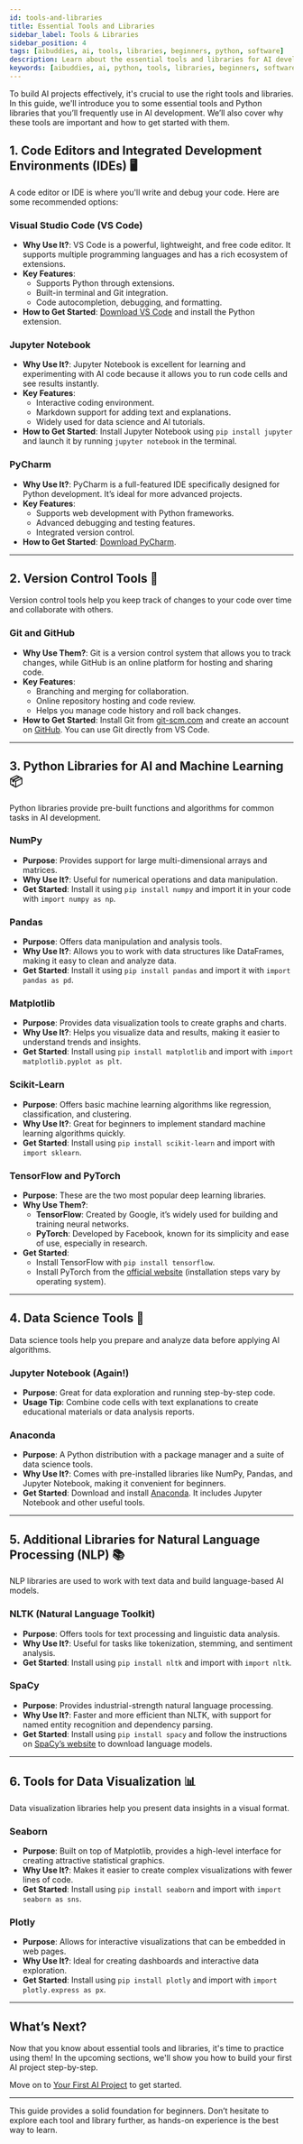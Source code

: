 ```yaml
---
id: tools-and-libraries
title: Essential Tools and Libraries
sidebar_label: Tools & Libraries
sidebar_position: 4
tags: [aibuddies, ai, tools, libraries, beginners, python, software]
description: Learn about the essential tools and libraries for AI development, focusing on the most commonly used software and Python packages for beginners.
keywords: [aibuddies, ai, python, tools, libraries, beginners, software, installation, machine learning]
---
```


To build AI projects effectively, it's crucial to use the right tools and libraries. In this guide, we'll introduce you to some essential tools and Python libraries that you’ll frequently use in AI development. We’ll also cover why these tools are important and how to get started with them.

## 1. Code Editors and Integrated Development Environments (IDEs) 🖥️

A code editor or IDE is where you'll write and debug your code. Here are some recommended options:

### Visual Studio Code (VS Code)
- **Why Use It?**: VS Code is a powerful, lightweight, and free code editor. It supports multiple programming languages and has a rich ecosystem of extensions.
- **Key Features**:
  - Supports Python through extensions.
  - Built-in terminal and Git integration.
  - Code autocompletion, debugging, and formatting.
- **How to Get Started**: [Download VS Code](https://code.visualstudio.com/) and install the Python extension.

### Jupyter Notebook
- **Why Use It?**: Jupyter Notebook is excellent for learning and experimenting with AI code because it allows you to run code cells and see results instantly.
- **Key Features**:
  - Interactive coding environment.
  - Markdown support for adding text and explanations.
  - Widely used for data science and AI tutorials.
- **How to Get Started**: Install Jupyter Notebook using `pip install jupyter` and launch it by running `jupyter notebook` in the terminal.

### PyCharm
- **Why Use It?**: PyCharm is a full-featured IDE specifically designed for Python development. It’s ideal for more advanced projects.
- **Key Features**:
  - Supports web development with Python frameworks.
  - Advanced debugging and testing features.
  - Integrated version control.
- **How to Get Started**: [Download PyCharm](https://www.jetbrains.com/pycharm/).

---

## 2. Version Control Tools 📝

Version control tools help you keep track of changes to your code over time and collaborate with others.

### Git and GitHub
- **Why Use Them?**: Git is a version control system that allows you to track changes, while GitHub is an online platform for hosting and sharing code.
- **Key Features**:
  - Branching and merging for collaboration.
  - Online repository hosting and code review.
  - Helps you manage code history and roll back changes.
- **How to Get Started**: Install Git from [git-scm.com](https://git-scm.com/) and create an account on [GitHub](https://github.com/). You can use Git directly from VS Code.

---

## 3. Python Libraries for AI and Machine Learning 📦

Python libraries provide pre-built functions and algorithms for common tasks in AI development.

### NumPy
- **Purpose**: Provides support for large multi-dimensional arrays and matrices.
- **Why Use It?**: Useful for numerical operations and data manipulation.
- **Get Started**: Install it using `pip install numpy` and import it in your code with `import numpy as np`.

### Pandas
- **Purpose**: Offers data manipulation and analysis tools.
- **Why Use It?**: Allows you to work with data structures like DataFrames, making it easy to clean and analyze data.
- **Get Started**: Install it using `pip install pandas` and import it with `import pandas as pd`.

### Matplotlib
- **Purpose**: Provides data visualization tools to create graphs and charts.
- **Why Use It?**: Helps you visualize data and results, making it easier to understand trends and insights.
- **Get Started**: Install using `pip install matplotlib` and import with `import matplotlib.pyplot as plt`.

### Scikit-Learn
- **Purpose**: Offers basic machine learning algorithms like regression, classification, and clustering.
- **Why Use It?**: Great for beginners to implement standard machine learning algorithms quickly.
- **Get Started**: Install using `pip install scikit-learn` and import with `import sklearn`.

### TensorFlow and PyTorch
- **Purpose**: These are the two most popular deep learning libraries.
- **Why Use Them?**:
  - **TensorFlow**: Created by Google, it’s widely used for building and training neural networks.
  - **PyTorch**: Developed by Facebook, known for its simplicity and ease of use, especially in research.
- **Get Started**:
  - Install TensorFlow with `pip install tensorflow`.
  - Install PyTorch from the [official website](https://pytorch.org/) (installation steps vary by operating system).

---

## 4. Data Science Tools 🧮

Data science tools help you prepare and analyze data before applying AI algorithms.

### Jupyter Notebook (Again!)
- **Purpose**: Great for data exploration and running step-by-step code.
- **Usage Tip**: Combine code cells with text explanations to create educational materials or data analysis reports.

### Anaconda
- **Purpose**: A Python distribution with a package manager and a suite of data science tools.
- **Why Use It?**: Comes with pre-installed libraries like NumPy, Pandas, and Jupyter Notebook, making it convenient for beginners.
- **Get Started**: Download and install [Anaconda](https://www.anaconda.com/). It includes Jupyter Notebook and other useful tools.

---

## 5. Additional Libraries for Natural Language Processing (NLP) 📚

NLP libraries are used to work with text data and build language-based AI models.

### NLTK (Natural Language Toolkit)
- **Purpose**: Offers tools for text processing and linguistic data analysis.
- **Why Use It?**: Useful for tasks like tokenization, stemming, and sentiment analysis.
- **Get Started**: Install using `pip install nltk` and import with `import nltk`.

### SpaCy
- **Purpose**: Provides industrial-strength natural language processing.
- **Why Use It?**: Faster and more efficient than NLTK, with support for named entity recognition and dependency parsing.
- **Get Started**: Install using `pip install spacy` and follow the instructions on [SpaCy’s website](https://spacy.io/) to download language models.

---

## 6. Tools for Data Visualization 📊

Data visualization libraries help you present data insights in a visual format.

### Seaborn
- **Purpose**: Built on top of Matplotlib, provides a high-level interface for creating attractive statistical graphics.
- **Why Use It?**: Makes it easier to create complex visualizations with fewer lines of code.
- **Get Started**: Install using `pip install seaborn` and import with `import seaborn as sns`.

### Plotly
- **Purpose**: Allows for interactive visualizations that can be embedded in web pages.
- **Why Use It?**: Ideal for creating dashboards and interactive data exploration.
- **Get Started**: Install using `pip install plotly` and import with `import plotly.express as px`.

---

## What’s Next?

Now that you know about essential tools and libraries, it's time to practice using them! In the upcoming sections, we'll show you how to build your first AI project step-by-step.

Move on to [Your First AI Project](/coming-soon) to get started.

---

This guide provides a solid foundation for beginners. Don’t hesitate to explore each tool and library further, as hands-on experience is the best way to learn.
